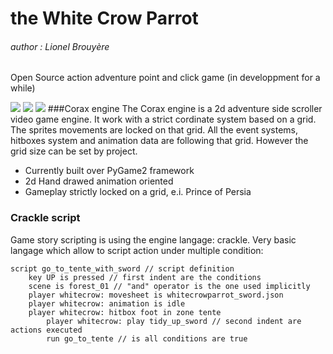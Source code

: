 # the White Crow Parrot
###### author : Lionel Brouyère
Open Source action adventure point and click game (in developpment for a while)

![](https://raw.githubusercontent.com/luckylyk/pygame_game/master/screenshots/capture1.png)
![](https://raw.githubusercontent.com/luckylyk/pygame_game/master/screenshots/capture2.png)
![](https://raw.githubusercontent.com/luckylyk/pygame_game/master/screenshots/capture3.png)
###Corax engine
The Corax engine is a 2d adventure side scroller video game engine. It work with a strict cordinate system based on a grid. The sprites movements are locked on that grid. All the event systems, hitboxes system and animation data are following that grid. However the grid size can be set by project.
- Currently built over PyGame2 framework
- 2d Hand drawed animation oriented
- Gameplay strictly locked on a grid, e.i. Prince of Persia

### Crackle script
Game story scripting is using the engine langage: crackle.  Very basic langage which allow to script action under multiple condition:
```
script go_to_tente_with_sword // script definition
    key UP is pressed // first indent are the conditions
    scene is forest_01 // "and" operator is the one used implicitly
    player whitecrow: movesheet is whitecrowparrot_sword.json
    player whitecrow: animation is idle
    player whitecrow: hitbox foot in zone tente
        player whitecrow: play tidy_up_sword // second indent are actions executed
        run go_to_tente // is all conditions are true
```